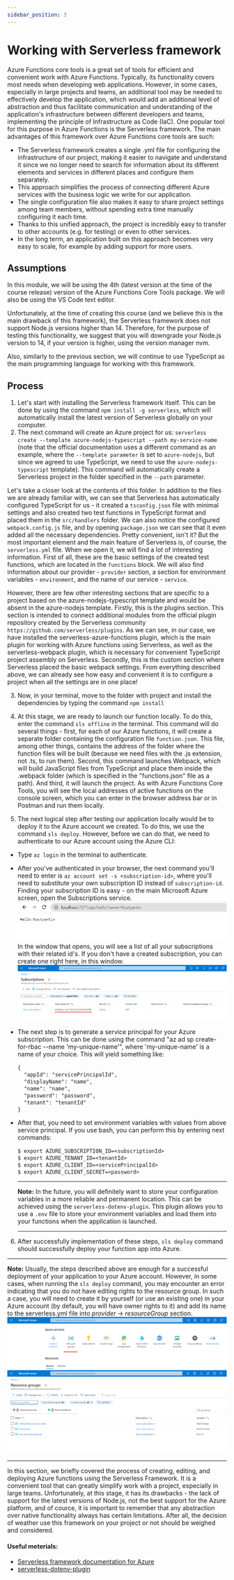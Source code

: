 ```yaml
---
sidebar_position: 3
---
```


# Working with Serverless framework

Azure Functions core tools is a great set of tools for efficient and convenient work with Azure Functions. Typically, its functionality covers most needs when developing web applications. However, in some cases, especially in large projects and teams, an additional tool may be needed to effectively develop the application, which would add an additional level of abstraction and thus facilitate communication and understanding of the application's infrastructure between different developers and teams, implementing the principle of Infrastructure as Code (IaC). One popular tool for this purpose in Azure Functions is the Serverless framework.
The main advantages of this framework over Azure Functions core tools are such:
- The Serverless framework creates a single .yml file for configuring the infrastructure of our project, making it easier to navigate and understand it since we no longer need to search for information about its different elements and services in different places and configure them separately.
- This approach simplifies the process of connecting different Azure services with the business logic we write for our application.
- The single configuration file also makes it easy to share project settings among team members, without spending extra time manually configuring it each time.
- Thanks to this unified approach, the project is incredibly easy to transfer to other accounts (e.g. for testing) or even to other services.
- In the long term, an application built on this approach becomes very easy to scale, for example by adding support for more users.


## Assumptions

In this module, we will be using the 4th (latest version at the time of the course release) version of the Azure Functions Core Tools package. We will also be using the VS Code text editor.

Unfortunately, at the time of creating this course (and we believe this is the main drawback of this framework), the Serverless framework does not support Node.js versions higher than 14.
Therefore, for the purpose of testing this functionality, we suggest that you will downgrade your Node.js version to 14, if your version is higher, using the version manager nvm.

Also, similarly to the previous section, we will continue to use TypeScript as the main programming language for working with this framework.

## Process
1. Let's start with installing the Serverless framework itself. This can be done by using the command `npm install -g serverless`, which will automatically install the latest version of Serverless globally on your computer.
2. The next command will create an Azure project for us: `serverless create --template azure-nodejs-typescript --path my-service-name` (note that the official documentation uses a different command as an example, where the `--template parameter` is set to `azure-nodejs`, but since we agreed to use TypeScript, we need to use the `azure-nodejs-typescript` template). This command will automatically create a Serverless project in the folder specified in the `--path` parameter.

  Let's take a closer look at the contents of this folder. In addition to the files we are already familiar with, we can see that Serverless has automatically configured TypeScript for us - it created a `tsconfig.json` file with minimal settings and also created two test functions in TypeScript format and placed them in the `src/handlers` folder. We can also notice the configured `webpack.config.js` file, and by opening `package.json` we can see that it even added all the necessary dependencies. Pretty convenient, isn't it? But the most important element and the main feature of Serverless is, of course, the `serverless.yml` file. When we open it, we will find a lot of interesting information. First of all, these are the basic settings of the created test functions, which are located in the `functions` block. We will also find information about our provider - `provider` section, a section for environment variables - `environment`, and the name of our service - `service`.

  However, there are few other interesting sections that are specific to a project based on the azure-nodejs-typescript template and would be absent in the azure-nodejs template. Firstly, this is the plugins section. This section is intended to connect additional modules from the official plugin repository created by the Serverless community `https://github.com/serverless/plugins`. As we can see, in our case, we have installed the serverless-azure-functions plugin, which is the main plugin for working with Azure functions using Serverless, as well as the serverless-webpack plugin, which is necessary for convenient TypeScript project assembly on Serverless. Secondly, this is the custom section where Serverless placed the basic webpack settings. From everything described above, we can already see how easy and convenient it is to configure a project when all the settings are in one place!

3. Now, in your terminal, move to the folder with project and install the dependencies by typing the command `npm install` 

4. At this stage, we are ready to launch our function locally. To do this, enter the command `sls offline` in the terminal. This command will do several things - first, for each of our Azure functions, it will create a separate folder containing the configuration file `function.json`. This file, among other things, contains the address of the folder where the function files will be built (because we need files with the .js extension, not .ts, to run them). Second, this command launches Webpack, which will build JavaScript files from TypeScript and place them inside the .webpack folder (which is specified in the "functions.json" file as a path). And third, it will launch the project. As with Azure Functions Core Tools, you will see the local addresses of active functions on the console screen, which you can enter in the browser address bar or in Postman and run them locally.

5. The next logical step after testing our application locally would be to deploy it to the Azure account we created. To do this, we use the command `sls deploy`. However, before we can do that, we need to authenticate to our Azure account using the Azure CLI:

- Type `az login` in the terminal to authenticate. 
- After you've authenticated in your browser, the next command you'll need to enter is `az account set -s <subscription-id>`, where you'll need to substitute your own subscription ID instead of `subscription-id`. Finding your subscription ID is easy - on the main Microsoft Azure screen, open the Subscriptions service. ![img.png](assets/func_from_browser.png) In the window that opens, you will see a list of all your subscriptions with their related id's. If you don't have a created subscription, you can create one right here, in this window. ![img.png](assets/subscription_id.png)
- The next step is to generate a service principal for your Azure subscription. This can be done using the command "az ad sp create-for-rbac --name 'my-unique-name'", where 'my-unique-name' is a name of your choice. This will yield something like:
  ```
  {
    "appId": "servicePrincipalId",
    "displayName": "name",
    "name": "name",
    "password": "password",
    "tenant": "tenantId"
  }
  ```
- After that, you need to set environment variables with values from above service principal. If you use bash, you can perform this by entering next commands:
  ```
  $ export AZURE_SUBSCRIPTION_ID=<subscriptionId>
  $ export AZURE_TENANT_ID=<tenantId>
  $ export AZURE_CLIENT_ID=<servicePrincipalId>
  $ export AZURE_CLIENT_SECRET=<password>
  ```
  ---
  __Note:__
  In the future, you will definitely want to store your configuration variables in a more reliable and permanent location. This can be achieved using the `serverless-dotenv-plugin`. This plugin allows you to use a `.env` file to store your environment variables and load them into your functions when the application is launched.

  ---
6. After successfully implementation of these steps, `sls deploy` command should successfully deploy your function app into Azure. 
  
  ---
  __Note:__
  Usually, the steps described above are enough for a successful deployment of your application to your Azure account. However, in some cases, when running the `sls deploy` command, you may encounter an error indicating that you do not have editing rights to the resource group. In such a case, you will need to create it by yourself (or use an existing one) in your Azure account (by default, you will have owner rights to it) and add its name to the serverless.yml file into _provider_ -> _resourceGroup_ section. ![img.png](assets/resource_groups.png) ![img.png](assets/resource_group_name.png)

  ---

In this section, we briefly covered the process of creating, editing, and deploying Azure functions using the Serverless Framework. It is a convenient tool that can greatly simplify work with a project, especially in large teams. Unfortunately, at this stage, it has its drawbacks - the lack of support for the latest versions of Node.js, not the best support for the Azure platform, and of cource, it is important to remember that any abstraction over native functionality always has certain limitations. After all, the decision of weather use this framework on your project or not should be weighed and considered.

#### Useful meterials:
 - [Serverless framework documentation for Azure](https://www.serverless.com/framework/docs/providers/azure)
 - [serverless-dotenv-plugin](https://www.serverless.com/plugins/serverless-dotenv-plugin)
